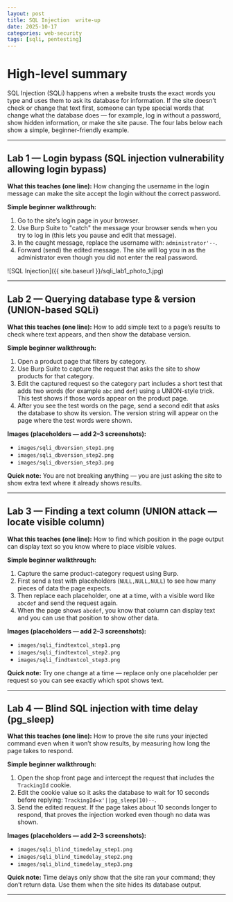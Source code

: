 ```yaml
---
layout: post
title: SQL Injection  write-up
date: 2025-10-17
categories: web-security
tags: [sqli, pentesting]
---
```

# High-level summary
SQL Injection (SQLi) happens when a website trusts the exact words you type and uses them to ask its database for information. If the site doesn’t check or change that text first, someone can type special words that change what the database does — for example, log in without a password, show hidden information, or make the site pause. The four labs below each show a simple, beginner-friendly example.

---

## Lab 1 — Login bypass (SQL injection vulnerability allowing login bypass)

**What this teaches (one line):**
How changing the username in the login message can make the site accept the login without the correct password.

**Simple beginner walkthrough:**

1. Go to the site’s login page in your browser.
2. Use Burp Suite to "catch" the message your browser sends when you try to log in (this lets you pause and edit that message).
3. In the caught message, replace the username with: `administrator'--`.
4. Forward (send) the edited message. The site will log you in as the administrator even though you did not enter the real password.

![SQL Injection]({{ site.baseurl }}/sqli_lab1_photo_1.jpg)

---

## Lab 2 — Querying database type & version (UNION-based SQLi)

**What this teaches (one line):**
How to add simple text to a page’s results to check where text appears, and then show the database version.

**Simple beginner walkthrough:**

1. Open a product page that filters by category.
2. Use Burp Suite to capture the request that asks the site to show products for that category.
3. Edit the captured request so the category part includes a short test that adds two words (for example `abc` and `def`) using a UNION-style trick. This test shows if those words appear on the product page.
4. After you see the test words on the page, send a second edit that asks the database to show its version. The version string will appear on the page where the test words were shown.

**Images (placeholders — add 2–3 screenshots):**

* `images/sqli_dbversion_step1.png`
* `images/sqli_dbversion_step2.png`
* `images/sqli_dbversion_step3.png`

**Quick note:** You are not breaking anything — you are just asking the site to show extra text where it already shows results.

---

## Lab 3 — Finding a text column (UNION attack — locate visible column)

**What this teaches (one line):**
How to find which position in the page output can display text so you know where to place visible values.

**Simple beginner walkthrough:**

1. Capture the same product-category request using Burp.
2. First send a test with placeholders (`NULL,NULL,NULL`) to see how many pieces of data the page expects.
3. Then replace each placeholder, one at a time, with a visible word like `abcdef` and send the request again.
4. When the page shows `abcdef`, you know that column can display text and you can use that position to show other data.

**Images (placeholders — add 2–3 screenshots):**

* `images/sqli_findtextcol_step1.png`
* `images/sqli_findtextcol_step2.png`
* `images/sqli_findtextcol_step3.png`

**Quick note:** Try one change at a time — replace only one placeholder per request so you can see exactly which spot shows text.

---

## Lab 4 — Blind SQL injection with time delay (pg\_sleep)

**What this teaches (one line):**
How to prove the site runs your injected command even when it won’t show results, by measuring how long the page takes to respond.

**Simple beginner walkthrough:**

1. Open the shop front page and intercept the request that includes the `TrackingId` cookie.
2. Edit the cookie value so it asks the database to wait for 10 seconds before replying: `TrackingId=x'||pg_sleep(10)--`.
3. Send the edited request. If the page takes about 10 seconds longer to respond, that proves the injection worked even though no data was shown.

**Images (placeholders — add 2–3 screenshots):**

* `images/sqli_blind_timedelay_step1.png`
* `images/sqli_blind_timedelay_step2.png`
* `images/sqli_blind_timedelay_step3.png`

**Quick note:** Time delays only show that the site ran your command; they don’t return data. Use them when the site hides its database output.

---

